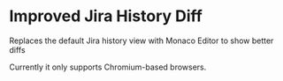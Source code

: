 # Improved Jira History Diff

Replaces the default Jira history view with Monaco Editor to show better diffs

Currently it only supports Chromium-based browsers.
